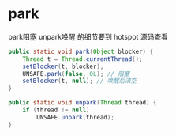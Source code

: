 # park
park阻塞 unpark唤醒 的细节要到 hotspot 源码查看
```java
public static void park(Object blocker) {
    Thread t = Thread.currentThread();
    setBlocker(t, blocker);
    UNSAFE.park(false, 0L); // 阻塞
    setBlocker(t, null); // 唤醒后清空
}

public static void unpark(Thread thread) {
    if (thread != null)
        UNSAFE.unpark(thread);
}
```

